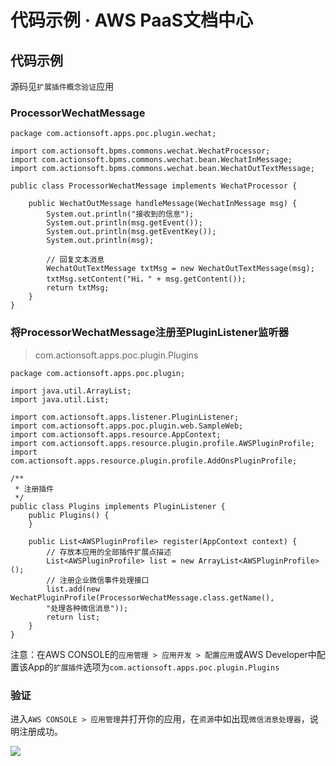 # 代码示例 · AWS PaaS文档中心

## 代码示例

源码见`扩展插件概念验证`应用

### ProcessorWechatMessage
    
    
    package com.actionsoft.apps.poc.plugin.wechat;
    
    import com.actionsoft.bpms.commons.wechat.WechatProcessor;
    import com.actionsoft.bpms.commons.wechat.bean.WechatInMessage;
    import com.actionsoft.bpms.commons.wechat.bean.WechatOutTextMessage;
    
    public class ProcessorWechatMessage implements WechatProcessor {
    
        public WechatOutMessage handleMessage(WechatInMessage msg) {
            System.out.println("接收到的信息");
            System.out.println(msg.getEvent());
            System.out.println(msg.getEventKey());
            System.out.println(msg);
    
            // 回复文本消息
            WechatOutTextMessage txtMsg = new WechatOutTextMessage(msg);
            txtMsg.setContent("Hi，" + msg.getContent());
            return txtMsg;
        }
    }
    

### 将ProcessorWechatMessage注册至PluginListener监听器

> com.actionsoft.apps.poc.plugin.Plugins
    
    
    package com.actionsoft.apps.poc.plugin;
    
    import java.util.ArrayList;
    import java.util.List;
    
    import com.actionsoft.apps.listener.PluginListener;
    import com.actionsoft.apps.poc.plugin.web.SampleWeb;
    import com.actionsoft.apps.resource.AppContext;
    import com.actionsoft.apps.resource.plugin.profile.AWSPluginProfile;
    import com.actionsoft.apps.resource.plugin.profile.AddOnsPluginProfile;
    
    /**
     * 注册插件
     */
    public class Plugins implements PluginListener {
        public Plugins() {
        }
    
        public List<AWSPluginProfile> register(AppContext context) {
            // 存放本应用的全部插件扩展点描述
            List<AWSPluginProfile> list = new ArrayList<AWSPluginProfile>();
            // 注册企业微信事件处理接口
            list.add(new WechatPluginProfile(ProcessorWechatMessage.class.getName(),
            "处理各种微信消息"));
            return list;
        }
    }
    

注意：在AWS CONSOLE的`应用管理 > 应用开发 > 配置应用`或AWS Developer中配置该App的`扩展插件`选项为`com.actionsoft.apps.poc.plugin.Plugins`

### 验证

进入`AWS CONSOLE > 应用管理`并打开你的应用，在`资源`中如出现`微信消息处理器`，说明注册成功。

[![](https://docs.awspaas.com/reference-guide/aws-paas-plugin-development-reference-guide/plugins/wechat-2.png)](<wechat-2.png>)